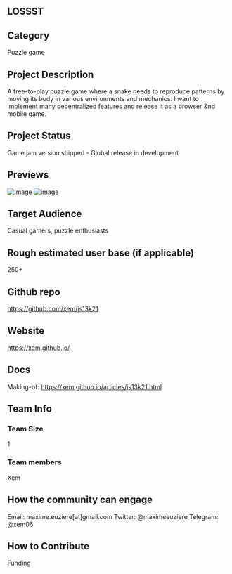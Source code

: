 ## LOSSST

## Category 
Puzzle game

## Project Description
A free-to-play puzzle game where a snake needs to reproduce patterns by moving its body in various environments and mechanics.
I want to implement many decentralized features and release it as a browser &nd mobile game.

## Project Status
Game jam version shipped - Global release in development

## Previews
![image](https://user-images.githubusercontent.com/1225909/138115788-8fcbca85-a51e-458d-8a04-967eef83b80c.png)
![image](https://user-images.githubusercontent.com/1225909/138116000-0e71aff2-6eb8-4241-8f78-33a7a6b44d70.png)


## Target Audience
Casual gamers, puzzle enthusiasts

## Rough estimated user base (if applicable)
250+

## Github repo
https://github.com/xem/js13k21

## Website
https://xem.github.io/

## Docs
Making-of: https://xem.github.io/articles/js13k21.html

## Team Info

### Team Size  
1

### Team members  
Xem

## How the community can engage
Email:  maxime.euziere[at]gmail.com
Twitter:  @maximeeuziere
Telegram: @xem06

## How to Contribute
Funding
